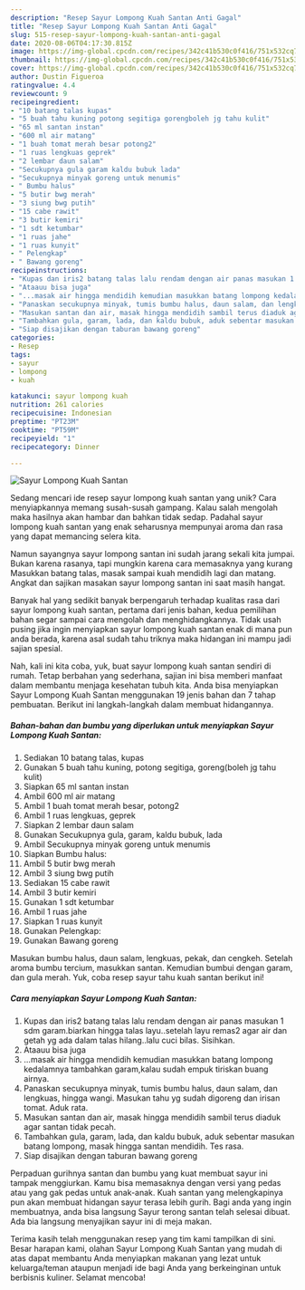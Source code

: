 ```yaml
---
description: "Resep Sayur Lompong Kuah Santan Anti Gagal"
title: "Resep Sayur Lompong Kuah Santan Anti Gagal"
slug: 515-resep-sayur-lompong-kuah-santan-anti-gagal
date: 2020-08-06T04:17:30.815Z
image: https://img-global.cpcdn.com/recipes/342c41b530c0f416/751x532cq70/sayur-lompong-kuah-santan-foto-resep-utama.jpg
thumbnail: https://img-global.cpcdn.com/recipes/342c41b530c0f416/751x532cq70/sayur-lompong-kuah-santan-foto-resep-utama.jpg
cover: https://img-global.cpcdn.com/recipes/342c41b530c0f416/751x532cq70/sayur-lompong-kuah-santan-foto-resep-utama.jpg
author: Dustin Figueroa
ratingvalue: 4.4
reviewcount: 9
recipeingredient:
- "10 batang talas kupas"
- "5 buah tahu kuning potong segitiga gorengboleh jg tahu kulit"
- "65 ml santan instan"
- "600 ml air matang"
- "1 buah tomat merah besar potong2"
- "1 ruas lengkuas geprek"
- "2 lembar daun salam"
- "Secukupnya gula garam kaldu bubuk lada"
- "Secukupnya minyak goreng untuk menumis"
- " Bumbu halus"
- "5 butir bwg merah"
- "3 siung bwg putih"
- "15 cabe rawit"
- "3 butir kemiri"
- "1 sdt ketumbar"
- "1 ruas jahe"
- "1 ruas kunyit"
- " Pelengkap"
- " Bawang goreng"
recipeinstructions:
- "Kupas dan iris2 batang talas lalu rendam dengan air panas masukan 1 sdm garam.biarkan hingga talas layu..setelah layu remas2 agar air dan getah yg ada dalam talas hilang..lalu cuci bilas. Sisihkan."
- "Ataauu bisa juga"
- "...masak air hingga mendidih kemudian masukkan batang lompong kedalamnya tambahkan garam,kalau sudah empuk tiriskan buang airnya."
- "Panaskan secukupnya minyak, tumis bumbu halus, daun salam, dan lengkuas, hingga wangi. Masukan tahu yg sudah digoreng dan irisan tomat. Aduk rata."
- "Masukan santan dan air, masak hingga mendidih sambil terus diaduk agar santan tidak pecah."
- "Tambahkan gula, garam, lada, dan kaldu bubuk, aduk sebentar masukan batang lompong, masak hingga santan mendidih. Tes rasa."
- "Siap disajikan dengan taburan bawang goreng"
categories:
- Resep
tags:
- sayur
- lompong
- kuah

katakunci: sayur lompong kuah 
nutrition: 261 calories
recipecuisine: Indonesian
preptime: "PT23M"
cooktime: "PT59M"
recipeyield: "1"
recipecategory: Dinner

---
```



![Sayur Lompong Kuah Santan](https://img-global.cpcdn.com/recipes/342c41b530c0f416/751x532cq70/sayur-lompong-kuah-santan-foto-resep-utama.jpg)

Sedang mencari ide resep sayur lompong kuah santan yang unik? Cara menyiapkannya memang susah-susah gampang. Kalau salah mengolah maka hasilnya akan hambar dan bahkan tidak sedap. Padahal sayur lompong kuah santan yang enak seharusnya mempunyai aroma dan rasa yang dapat memancing selera kita.

Namun sayangnya sayur lompong santan ini sudah jarang sekali kita jumpai. Bukan karena rasanya, tapi mungkin karena cara memasaknya yang kurang Masukkan batang talas, masak sampai kuah mendidih lagi dan matang. Angkat dan sajikan masakan sayur lompong santan ini saat masih hangat.

Banyak hal yang sedikit banyak berpengaruh terhadap kualitas rasa dari sayur lompong kuah santan, pertama dari jenis bahan, kedua pemilihan bahan segar sampai cara mengolah dan menghidangkannya. Tidak usah pusing jika ingin menyiapkan sayur lompong kuah santan enak di mana pun anda berada, karena asal sudah tahu triknya maka hidangan ini mampu jadi sajian spesial.


Nah, kali ini kita coba, yuk, buat sayur lompong kuah santan sendiri di rumah. Tetap berbahan yang sederhana, sajian ini bisa memberi manfaat dalam membantu menjaga kesehatan tubuh kita. Anda bisa menyiapkan Sayur Lompong Kuah Santan menggunakan 19 jenis bahan dan 7 tahap pembuatan. Berikut ini langkah-langkah dalam membuat hidangannya.

<!--inarticleads1-->

##### Bahan-bahan dan bumbu yang diperlukan untuk menyiapkan Sayur Lompong Kuah Santan:

1. Sediakan 10 batang talas, kupas
1. Gunakan 5 buah tahu kuning, potong segitiga, goreng(boleh jg tahu kulit)
1. Siapkan 65 ml santan instan
1. Ambil 600 ml air matang
1. Ambil 1 buah tomat merah besar, potong2
1. Ambil 1 ruas lengkuas, geprek
1. Siapkan 2 lembar daun salam
1. Gunakan Secukupnya gula, garam, kaldu bubuk, lada
1. Ambil Secukupnya minyak goreng untuk menumis
1. Siapkan  Bumbu halus:
1. Ambil 5 butir bwg merah
1. Ambil 3 siung bwg putih
1. Sediakan 15 cabe rawit
1. Ambil 3 butir kemiri
1. Gunakan 1 sdt ketumbar
1. Ambil 1 ruas jahe
1. Siapkan 1 ruas kunyit
1. Gunakan  Pelengkap:
1. Gunakan  Bawang goreng


Masukan bumbu halus, daun salam, lengkuas, pekak, dan cengkeh. Setelah aroma bumbu tercium, masukkan santan. Kemudian bumbui dengan garam, dan gula merah. Yuk, coba resep sayur tahu kuah santan berikut ini! 

<!--inarticleads2-->

##### Cara menyiapkan Sayur Lompong Kuah Santan:

1. Kupas dan iris2 batang talas lalu rendam dengan air panas masukan 1 sdm garam.biarkan hingga talas layu..setelah layu remas2 agar air dan getah yg ada dalam talas hilang..lalu cuci bilas. Sisihkan.
1. Ataauu bisa juga
1. ...masak air hingga mendidih kemudian masukkan batang lompong kedalamnya tambahkan garam,kalau sudah empuk tiriskan buang airnya.
1. Panaskan secukupnya minyak, tumis bumbu halus, daun salam, dan lengkuas, hingga wangi. Masukan tahu yg sudah digoreng dan irisan tomat. Aduk rata.
1. Masukan santan dan air, masak hingga mendidih sambil terus diaduk agar santan tidak pecah.
1. Tambahkan gula, garam, lada, dan kaldu bubuk, aduk sebentar masukan batang lompong, masak hingga santan mendidih. Tes rasa.
1. Siap disajikan dengan taburan bawang goreng


Perpaduan gurihnya santan dan bumbu yang kuat membuat sayur ini tampak menggiurkan. Kamu bisa memasaknya dengan versi yang pedas atau yang gak pedas untuk anak-anak. Kuah santan yang melengkapinya pun akan membuat hidangan sayur terasa lebih gurih. Bagi anda yang ingin membuatnya, anda bisa langsung Sayur terong santan telah selesai dibuat. Ada bia langsung menyajikan sayur ini di meja makan. 

Terima kasih telah menggunakan resep yang tim kami tampilkan di sini. Besar harapan kami, olahan Sayur Lompong Kuah Santan yang mudah di atas dapat membantu Anda menyiapkan makanan yang lezat untuk keluarga/teman ataupun menjadi ide bagi Anda yang berkeinginan untuk berbisnis kuliner. Selamat mencoba!
